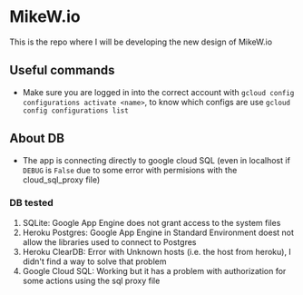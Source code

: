 # MikeW.io

This is the repo where I will be developing the new design of MikeW.io

## Useful commands

* Make sure you are logged in into the correct account with `gcloud config configurations activate <name>`, to know which configs are use `gcloud config configurations list`

## About DB

* The app is connecting directly to google cloud SQL (even in localhost if `DEBUG` is `False` due to some error with permisions with the cloud_sql_proxy file)

### DB tested
1. SQLite: Google App Engine does not grant access to the system files
1. Heroku Postgres: Google App Engine in Standard Environment doest not allow the libraries used to connect to Postgres
1. Heroku ClearDB: Error with Unknown hosts (i.e. the host from heroku), I didn't find a way to solve that problem
1. Google Cloud SQL: Working but it has a problem with authorization for some actions using the sql proxy file
